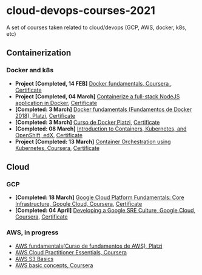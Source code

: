 # cloud-devops-courses-2021
A set of courses taken related to cloud/devops (GCP, AWS, docker, k8s, etc)



## Containerization

### Docker and k8s

* __Project__ **[Completed, 14 FEB]** [Docker fundamentals, Coursera ](https://www.coursera.org/projects/docker-fundamentals), [Certificate](https://www.coursera.org/account/accomplishments/verify/UNBDENV5Y7B8)  
* __Project__ **[Completed, 04 March]** [Containerize a full-stack NodeJS application in Docker](https://www.coursera.org/learn/containerize-full-stack-nodejs-application-in-docker/), [Certificate](https://www.coursera.org/account/accomplishments/verify/MCNYL9S3YAFZ)  
* **[Completed: 3 March]** [Docker fundamentals (Fundamentos de Docker 2018), Platzi](https://platzi.com/clases/docker-2018/), [Certificate](https://platzi.com/p/javiermejiaperez/curso/1432-docker-2018/diploma/detalle/)
* **[Completed: 3 March]** [Curso de Docker,Platzi](https://platzi.com/clases/docker/), [Certificate](https://platzi.com/p/javiermejiaperez/curso/2066-course/diploma/detalle/)
* **[Completed: 08 March]** [Introduction to Containers, Kubernetes, and OpenShift, edX](https://learning.edx.org/course/course-v1:IBM+CC0201EN+3T2020/home), [Certificate](https://courses.edx.org/certificates/858de0684f2b44cdb4bb93e10528bff4)  
* __Project__ **[Completed: 13 March]** [Container Orchestration using Kubernetes, Coursera](https://www.coursera.org/learn/container-orchestration-kubernetes/), [Certificate](https://www.coursera.org/account/accomplishments/verify/MUABYWRDJJKQ)

## Cloud
### GCP
* **[Completed: 18 March]** [Google Cloud Platform Fundamentals: Core Infrastructure, Google Cloud, Coursera](https://www.coursera.org/learn/gcp-fundamentals/), [Certificate](https://www.coursera.org/account/accomplishments/verify/DUSR3EQBXN3B)    
* **[Completed:  04 April]** [Developing a Google SRE Culture, Google Cloud, Coursera](https://www.coursera.org/learn/developing-a-google-sre-culture), [Certificate](https://www.coursera.org/account/accomplishments/verify/HVWY27ZJ2Q4G)   

### AWS, **in progress**
* [AWS fundamentals(Curso de fundamentos de AWS), Platzi](https://platzi.com/clases/aws-cloud/)  
* [AWS Cloud Practitioner Essentials, Coursera](https://www.coursera.org/learn/aws-cloud-practitioner-essentials)  
* [AWS S3 Basics](https://www.coursera.org/projects/aws-s3-basics)  
* [AWS basic concepts, Coursera](https://www.coursera.org/specializations/aws-fundamentals)  


